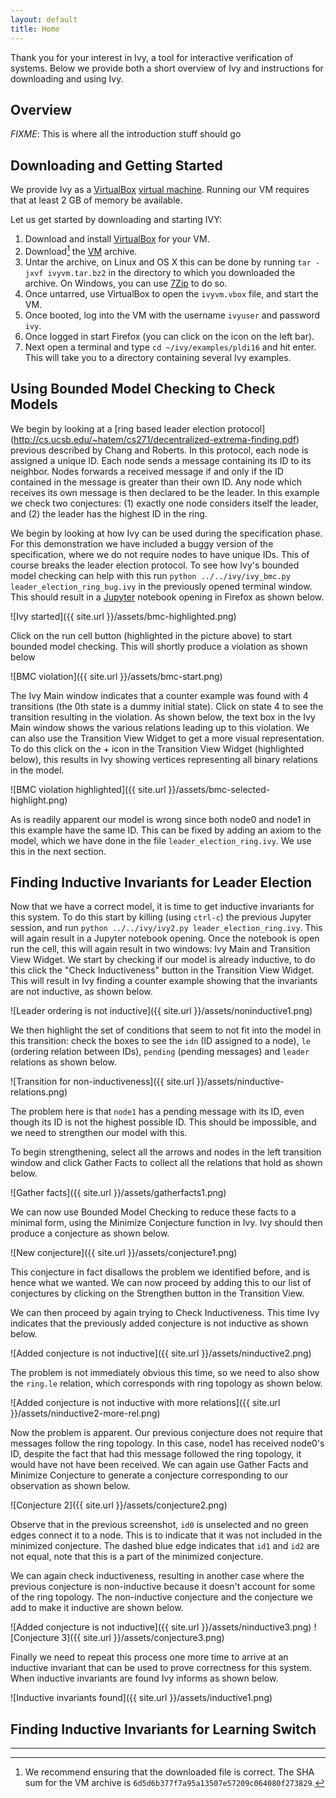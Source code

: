 ```yaml
---
layout: default
title: Home
---
```

Thank you for your interest in Ivy, a tool for interactive verification of systems. Below we provide both a short overview of Ivy and instructions for downloading and using Ivy.

<a name="overview"></a>Overview
-------------------------------
*FIXME*: This is where all the introduction stuff should go

<a name="downloading"></a>Downloading and Getting Started
---------------------------------------------------------
We provide Ivy as a [VirtualBox](https://www.virtualbox.org) [virtual machine](http://www.cs.tau.ac.il/~odedp/ivyvm.tar.bz2). Running our VM requires that at least 2 GB of memory be available. 


Let us get started by downloading and starting IVY:

1. Download and install [VirtualBox](https://www.virtualbox.org) for your VM.
2. Download[^1] the [VM](http://www.cs.tau.ac.il/~odedp/ivyvm.tar.bz2) archive.
3. Untar the archive, on Linux and OS X this can be done by running `tar -jxvf ivyvm.tar.bz2` in the directory to which you downloaded the archive. On Windows, you can use [7Zip](http://www.7-zip.org/download.html) to do so.
3. Once untarred, use VirtualBox to open the `ivyvm.vbox` file, and start the VM.
4. Once booted, log into the VM with the username `ivyuser` and password `ivy`.
5. Once logged in start Firefox (you can click on the icon on the left bar).
6. Next open a terminal and type `cd ~/ivy/examples/pldi16` and hit enter. This will take you to a directory containing several Ivy examples. 

<a name="bmc"></a>Using Bounded Model Checking to Check Models
---------------------------------------------------------------
We begin by looking at a [ring based leader election protocol] (http://cs.ucsb.edu/~hatem/cs271/decentralized-extrema-finding.pdf) previous described by Chang and Roberts. In this protocol, each node is assigned a unique ID. Each node sends a message containing its ID to its neighbor. Nodes forwards a received message if and only if the ID contained in the message is greater than their own ID. Any node which receives its own message is then declared to be the leader.  In this example we check two conjectures: (1) exactly one node considers itself the leader, and (2) the leader has the highest ID in the ring.

We begin by looking at how Ivy can be used during the specification phase. For this demonstration we have included a buggy version of the specification, where we do not require nodes to have unique IDs. This of course breaks the leader election protocol. To see how Ivy's bounded model checking can help with this run `python ../../ivy/ivy_bmc.py leader_election_ring_bug.ivy` in the previously opened terminal window. This should result in a [Jupyter](http://jupyter.org/) notebook opening in Firefox as shown below.

![Ivy started]({{ site.url }}/assets/bmc-highlighted.png)

Click on the run cell button (highlighted in the picture above) to start bounded model checking. This will shortly produce a violation as shown below

![BMC violation]({{ site.url }}/assets/bmc-start.png)

The Ivy Main window indicates that a counter example was found with 4 transitions (the 0th state is a dummy initial state). Click on state 4 to see the transition resulting in the violation. As shown below, the text box in the Ivy Main window shows the various relations leading up to this violation. We can also use the Transition View Widget to get a more visual representation. To do this click on the + icon in the Transition View Widget (highlighted below), this results in Ivy showing vertices representing all binary relations in the model.

![BMC violation highlighted]({{ site.url }}/assets/bmc-selected-highlight.png)

As is readily apparent our model is wrong since both node0 and node1 in this example have the same ID. This can be fixed by adding an axiom to the model, which we have done in the file `leader_election_ring.ivy`. We use this in the next section.

<a name="inductive"></a>Finding Inductive Invariants for Leader Election
-----------------------------------------------------------------------------
Now that we have a correct model, it is time to get inductive invariants for this system. To do this start by killing (using `ctrl-c`) the previous Jupyter session, and run `python ../../ivy/ivy2.py leader_election_ring.ivy`. This will again result in a Jupyter notebook opening. Once the notebook is open run the cell, this will again result in two windows: Ivy Main and Transition View Widget. We start by checking if our model is already inductive, to do this click the "Check Inductiveness" button in the Transition View Widget. This will result in Ivy finding a counter example showing that the invariants are not inductive, as shown below.

![Leader ordering is not inductive]({{ site.url }}/assets/noninductive1.png)

We then highlight the set of conditions that seem to not fit into the model in this transition: check the boxes to see the `idn` (ID assigned to a node), `le` (ordering relation between IDs), `pending` (pending messages) and `leader` relations as shown below.

![Transition for non-inductiveness]({{ site.url }}/assets/ninductive-relations.png)

The problem here is that `node1` has a pending message with its ID, even though its ID is not the highest possible ID. This should be impossible, and we need to strengthen our model with this.

To begin strengthening, select all the arrows and nodes in the left transition window and click Gather Facts to collect all the relations that hold as shown below.

![Gather facts]({{ site.url }}/assets/gatherfacts1.png)

We can now use Bounded Model Checking to reduce these facts to a minimal form, using the Minimize Conjecture function in Ivy. Ivy should then produce a conjecture as shown below.

![New conjecture]({{ site.url }}/assets/conjecture1.png)

This conjecture in fact disallows the problem we identified before, and is hence what we wanted. We can now proceed by adding this to our list of conjectures by clicking on the Strengthen button in the Transition View.

We can then proceed by again trying to Check Inductiveness. This time Ivy indicates that the previously added conjecture is not inductive as shown below.

![Added conjecture is not inductive]({{ site.url }}/assets/ninductive2.png)

The problem is not immediately obvious this time, so we need to also show the `ring.le` relation, which corresponds with ring topology as shown below.

![Added conjecture is not inductive with more relations]({{ site.url }}/assets/ninductive2-more-rel.png)

Now the problem is apparent. Our previous conjecture does not require that messages follow the ring topology. In this case, node1 has received node0's ID, despite the fact that had this message followed the ring topology, it would have not have been received. We can again use Gather Facts and Minimize Conjecture to generate a conjecture corresponding to our observation as shown below.

![Conjecture 2]({{ site.url }}/assets/conjecture2.png)

Observe that in the previous screenshot, `id0` is unselected and no green edges connect it to a node. This is to indicate that it was not included in the minimized conjecture. The dashed blue edge indicates that `id1` and `id2` are not equal, note that this is a part of the minimized conjecture.

We can again check inductiveness, resulting in another case where the previous conjecture is non-inductive because it doesn't account for some of the ring topology. The non-inductive conjecture and the conjecture we add to make it inductive are shown below.

![Added conjecture is not inductive]({{ site.url }}/assets/ninductive3.png)
![Conjecture 3]({{ site.url }}/assets/conjecture3.png)

Finally we need to repeat this process one more time to arrive at an inductive invariant that can be used to prove correctness for this system. When inductive invariants are found Ivy informs as shown below.

![Inductive invariants found]({{ site.url }}/assets/inductive1.png)

<a name="lswitch"></a>Finding Inductive Invariants for Learning Switch
-----------------------------------------------------------------------------

<hr />

[^1]: We recommend ensuring that the downloaded file is correct. The SHA sum for the VM archive is ``6d5d6b377f7a95a13507e57209c064080f273829``.
